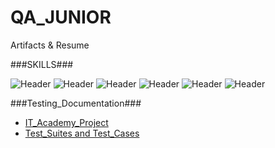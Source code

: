 # QA_JUNIOR
Artifacts &amp; Resume


###SKILLS###


![Header](https://img.shields.io/badge/Jira-090909?style=for-the-badge&logo=jira&logoColor=136be1)
![Header](https://img.shields.io/badge/Postman-090909?style=for-the-badge&logo=postman&logoColor=f76935)
![Header](https://img.shields.io/badge/MySQL-090909?style=for-the-badge&logo=mysql&logoColor=00618a)
![Header](https://img.shields.io/badge/DevTools-090909?style=for-the-badge&logo=googlechrome&logoColor=2674f2)
![Header](https://img.shields.io/badge/TestRail-090909?style=for-the-badge&logo=&logoColor=71b556)
![Header](https://img.shields.io/badge/SOAP_UI-090909?style=for-the-badge&logo=SOAP_UI&logoColor=8cc4d7)

###Testing_Documentation###

- [IT_Academy_Project](https://github.com/MaksimTupitsyn/RestFul_Booker)
- [Test_Suites and Test_Cases](https://github.com/MaksimTupitsyn/Test_Suites-Test_Cases)

